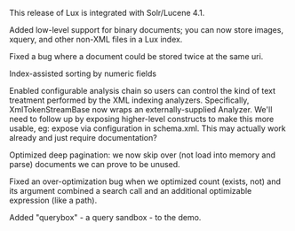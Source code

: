 This release of Lux is integrated with Solr/Lucene 4.1.

Added low-level support for binary documents; you can now store images,
xquery, and other non-XML files in a Lux index.

Fixed a bug where a document could be stored twice at the same uri.

Index-assisted sorting by numeric fields

Enabled configurable analysis chain so users can control the kind of text
treatment performed by the XML indexing analyzers.  Specifically,
XmlTokenStreamBase now wraps an externally-supplied Analyzer.  We'll need
to follow up by exposing higher-level constructs to make this more usable,
eg: expose via configuration in schema.xml.  This may actually work already
and just require documentation?

Optimized deep pagination: we now skip over (not load into memory and
parse) documents we can prove to be unused.

Fixed an over-optimization bug when we optimized count (exists, not) and
its argument combined a search call and an additional optimizable
expression (like a path).

Added "querybox" - a query sandbox - to the demo.

